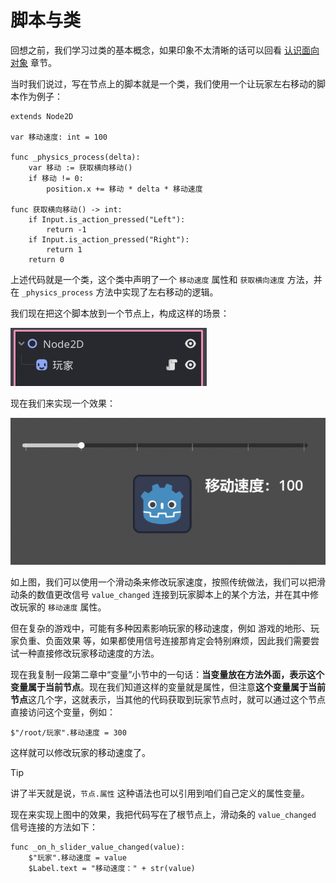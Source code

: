 # 脚本与类

回想之前，我们学习过类的基本概念，如果印象不太清晰的话可以回看 [认识面向对象](../Part-认识面向对象/Start.md) 章节。

当时我们说过，写在节点上的脚本就是一个类，我们使用一个让玩家左右移动的脚本作为例子：

```gdscript
extends Node2D

var 移动速度: int = 100

func _physics_process(delta):
	var 移动 := 获取横向移动()
	if 移动 != 0:
		position.x += 移动 * delta * 移动速度

func 获取横向移动() -> int:
	if Input.is_action_pressed("Left"):
		return -1
	if Input.is_action_pressed("Right"):
		return 1
	return 0
```

上述代码就是一个类，这个类中声明了一个 `移动速度` 属性和 `获取横向速度` 方法，并在 `_physics_process` 方法中实现了左右移动的逻辑。

我们现在把这个脚本放到一个节点上，构成这样的场景：

![玩家场景](./images/class1.png)

现在我们来实现一个效果：

![变速移动](./images/move1.gif)

如上图，我们可以使用一个滑动条来修改玩家速度，按照传统做法，我们可以把滑动条的数值更改信号 `value_changed` 连接到玩家脚本上的某个方法，并在其中修改玩家的 `移动速度` 属性。

但在复杂的游戏中，可能有多种因素影响玩家的移动速度，例如 游戏的地形、玩家负重、负面效果 等，如果都使用信号连接那肯定会特别麻烦，因此我们需要尝试一种直接修改玩家移动速度的方法。

现在我复制一段第二章中“变量”小节中的一句话：**当变量放在方法外面，表示这个变量属于当前节点**。现在我们知道这样的变量就是属性，但注意**这个变量属于当前节点**这几个字，这就表示，当其他的代码获取到玩家节点时，就可以通过这个节点直接访问这个变量，例如：

```gdscript
$"/root/玩家".移动速度 = 300
```

这样就可以修改玩家的移动速度了。

> [!tip]
> 
> 讲了半天就是说，`节点.属性` 这种语法也可以引用到咱们自己定义的属性变量。

现在来实现上图中的效果，我把代码写在了根节点上，滑动条的 `value_changed` 信号连接的方法如下：

```gdscript
func _on_h_slider_value_changed(value):
	$"玩家".移动速度 = value
	$Label.text = "移动速度：" + str(value)
```